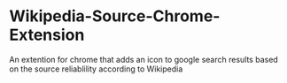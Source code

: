 # Wikipedia-Source-Chrome-Extension
An extention for chrome that adds an icon to google search results based on the source reliablility according to Wikipedia
